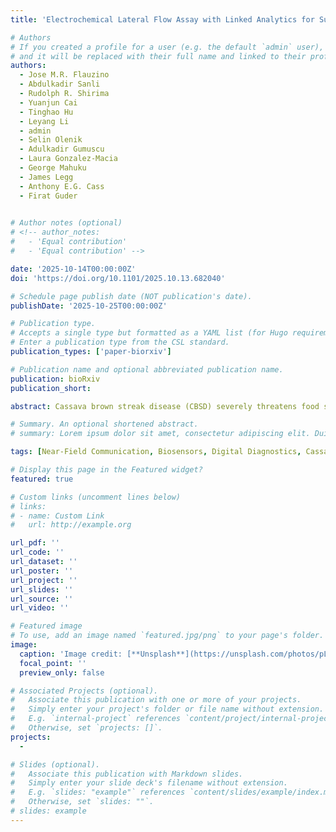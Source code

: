 ```yaml
---
title: 'Electrochemical Lateral Flow Assay with Linked Analytics for Surveillance of Cassava Brown Streak Disease in East Africa'

# Authors
# If you created a profile for a user (e.g. the default `admin` user), write the username (folder name) here
# and it will be replaced with their full name and linked to their profile.
authors:
  - Jose M.R. Flauzino
  - Abdulkadir Sanli 
  - Rudolph R. Shirima 
  - Yuanjun Cai
  - Tinghao Hu
  - Leyang Li
  - admin
  - Selin Olenik
  - Adulkadir Gumuscu
  - Laura Gonzalez-Macia
  - George Mahuku
  - James Legg
  - Anthony E.G. Cass
  - Firat Guder
  

# Author notes (optional)
# <!-- author_notes:
#   - 'Equal contribution'
#   - 'Equal contribution' -->

date: '2025-10-14T00:00:00Z'
doi: 'https://doi.org/10.1101/2025.10.13.682040'

# Schedule page publish date (NOT publication's date).
publishDate: '2025-10-25T00:00:00Z'

# Publication type.
# Accepts a single type but formatted as a YAML list (for Hugo requirements).
# Enter a publication type from the CSL standard.
publication_types: ['paper-biorxiv']

# Publication name and optional abbreviated publication name.
publication: bioRxiv
publication_short: 

abstract: Cassava brown streak disease (CBSD) severely threatens food security in East Africa and the livelihoods of hundreds of millions globally. Effective control requires large-scale surveillance in resource-limited settings, which is currently lacking. We present ELLA (Electrochemical Lateral Flow Assay with Linked Analytics), a portable, battery-free, low-cost digital diagnostic platform integrating lateral flow assays with near-field communication and electrochemical readouts for cloud-based data storage and analytics. Validated through extensive field trials in East Africa and smaller studies in Brazil, ELLA achieved 89% agreement with RT-qPCR and 95% with ELISA, often surpassing ELISA sensitivity at a material cost below US$1 per test. Leveraging ELLA’s molecular results, we trained a deep-learning model (DeepELLA) for rapid, image-based diagnosis of CBSD, enabling scalable surveillance of this and potentially emerging plant pathogens. By combining electrochemical sensing, digital connectivity, and AI-driven analytics, ELLA offers a powerful tool to strengthen plant disease monitoring and food security. Its modular design also allows adaptation to other chemical and biological targets, creating opportunities for novel datasets and new insights into plant and environmental health.

# Summary. An optional shortened abstract.
# summary: Lorem ipsum dolor sit amet, consectetur adipiscing elit. Duis posuere tellus ac convallis placerat. Proin tincidunt magna sed ex sollicitudin condimentum.

tags: [Near-Field Communication, Biosensors, Digital Diagnostics, Cassava Brown Streak Disease, Artificial Intelligence, Deep Learning]

# Display this page in the Featured widget?
featured: true

# Custom links (uncomment lines below)
# links:
# - name: Custom Link
#   url: http://example.org

url_pdf: ''
url_code: ''
url_dataset: ''
url_poster: ''
url_project: ''
url_slides: ''
url_source: ''
url_video: ''

# Featured image
# To use, add an image named `featured.jpg/png` to your page's folder.
image:
  caption: 'Image credit: [**Unsplash**](https://unsplash.com/photos/pLCdAaMFLTE)'
  focal_point: ''
  preview_only: false

# Associated Projects (optional).
#   Associate this publication with one or more of your projects.
#   Simply enter your project's folder or file name without extension.
#   E.g. `internal-project` references `content/project/internal-project/index.md`.
#   Otherwise, set `projects: []`.
projects:
  - 

# Slides (optional).
#   Associate this publication with Markdown slides.
#   Simply enter your slide deck's filename without extension.
#   E.g. `slides: "example"` references `content/slides/example/index.md`.
#   Otherwise, set `slides: ""`.
# slides: example
---
```


<!-- {{% callout note %}}
Click the _Cite_ button above to demo the feature to enable visitors to import publication metadata into their reference management software.
{{% /callout %}}

{{% callout note %}}
Create your slides in Markdown - click the _Slides_ button to check out the example.
{{% /callout %}}

Add the publication's **full text** or **supplementary notes** here. You can use rich formatting such as including [code, math, and images](https://docs.hugoblox.com/content/writing-markdown-latex/). -->


